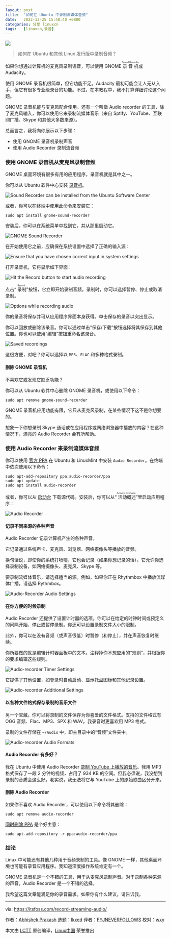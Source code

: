 ```yaml
---
layout: post
title:	"如何在 Ubuntu 中录制流媒体音频"
date:	2022-12-25 15:48:40 +0800 
categories:	分享 linuxcn 
tags:	[linuxcn,录音]
---
```



![](/Asserts/Images/album/202212/25/154829ol11lp47i8o6222c.jpg)



> 
> 如何在 Ubuntu 和其他 Linux 发行版中录制音频？
> 
> 
> 


如果你想通过计算机的麦克风录制语音，可以使用 GNOME <ruby> 录音机 <rt>  Sound Recorder </rt></ruby> 或 Audacity。


使用 GNOME 录音机很简单，但它功能不足。Audacity 最初可能会让人无从入手，但它有很多专业级录音的功能。不过，在本教程中，我不打算详细讨论这个问题。


GNOME 录音机能与麦克风配合使用。还有一个叫做 Audio recorder 的工具，除了麦克风输入，你可以使用它来录制流媒体音乐（来自 Sptify、YouTube、互联网广播、Skype 和其他大多数来源）。


总而言之，我将向你展示以下步骤：


* 使用 GNOME 录音机录制声音
* 使用 Audio Recorder 录制流音频


### 使用 GNOME 录音机从麦克风录制音频


GNOME 桌面环境有很多有用的应用程序，录音机就是其中之一。


你可以从 Ubuntu 软件中心安装 [录音机](https://wiki.gnome.org/Apps/SoundRecorder)。


![Sound Recorder can be installed from the Ubuntu Software Center](/Asserts/Images/album/202212/25/154841ku4ggolyogi7guur.png)


或者，你可以在终端中使用此命令来安装它：



```
sudo apt install gnome-sound-recorder

```

安装后，你可以在系统菜单中找到它，并从那里启动它。


![GNOME Sound Recorder](/Asserts/Images/album/202212/25/154841lqs48hgq4sblhs8s.png)


在开始使用它之前，应确保在系统设置中选择了正确的输入源：


![Ensure that you have chosen correct input in system settings](/Asserts/Images/album/202212/25/154841tzfuvgr589vj0uzo.png)


打开录音机，它将显示如下界面：


![Hit the Record button to start audio recording](/Asserts/Images/album/202212/25/154842exxfxkwvwhee5xgs.png)


点击“<ruby> 录制 <rt>  Record </rt></ruby>”按钮，它立即开始录制音频。录制时，你可以选择暂停、停止或取消录制。


![Options while recording audio](/Asserts/Images/album/202212/25/154842l1nk1t7mvgvztevw.png)


你的录音将保存并可从应用程序界面本身获得。单击保存的录音以突出显示。


你可以回放或删除该录音。你可以通过单击“保存/下载”按钮选择将其保存到其他位置。你也可以使用“编辑”按钮重命名该录音。


![Saved recordings](/Asserts/Images/album/202212/25/154842renjcncnjj5e452o.png)


这很方便，对吧？你可以选择以 `MP3`、`FLAC` 和多种格式录制。


#### 删除 GNOME 录音机


不喜欢它或发现它缺乏功能？


你可以从 Ubuntu 软件中心删除 GNOME 录音机，或使用以下命令：



```
sudo apt remove gnome-sound-recorder

```

GNOME 录音机应用功能有限，它只从麦克风录制，在某些情况下这不是你想要的。


想象一下你想录制 Skype 通话或在应用程序或网络浏览器中播放的内容？在这种情况下，漂亮的 Audio Recorder 会有所帮助。


### 使用 Audio Recorder 来录制流媒体音频


你可以使用 [官方 PPA](https://launchpad.net/~audio-recorder/+archive/ubuntu/ppa) 在 Ubuntu 和 LinuxMint 中安装 `Audio Recorder`。在终端中依次使用以下命令：



```
sudo apt-add-repository ppa:audio-recorder/ppa
sudo apt update
sudo apt install audio-recorder

```

或者，你可以从 [启动台](https://launchpad.net/audio-recorder) 下载源代码。安装后，你可以从“<ruby> 活动概述 <rt>  Activity Overview </rt></ruby>”里启动应用程序：


![Audio Recorder](/Asserts/Images/album/202212/25/154842mtum14v2vl2vurvv.png)


#### 记录不同来源的各种声音


Audio Recorder 记录计算机产生的各种声音。


它记录通过系统声卡、麦克风、浏览器、网络摄像头等播放的音频。


换句话说，即使你的系统打喷嚏，它也会记录（如果你想记录的话）。它允许你选择录制设备，如网络摄像头、麦克风、Skype 等。


要录制流媒体音乐，请选择适当的源。例如，如果你正在 Rhythmbox 中播放流媒体广播，请选择 Rythmbox。


![Audio-Recorder Audio Settings](/Asserts/Images/album/202212/25/154843me3eadha3tl872cv.png)


#### 在你方便的时候录制


Audio Recorder 还提供了设置计时器的选项。你可以在给定的时钟时间或预定义的间隔开始、停止或暂停录制。你还可以设置录制文件大小的限制。


此外，你可以在没有音频（或声音很低）时暂停（和停止），并在声音恢复时继续。


你所要做的就是编辑计时器面板中的文本。注释掉你不想应用的“规则”，并根据你的要求编辑这些规则。


![Audio-recorder Timer Settings](/Asserts/Images/album/202212/25/154843frd8i7u3gi30kfc3.png)


它提供了其他设置，如登录时自动启动、显示托盘图标和其他记录设置。


![Audio-recorder Additional Settings](/Asserts/Images/album/202212/25/154843dom1na2n8ztom2ng.png)


#### 以各种文件格式保存录制的音乐文件


另一个宝藏。你可以将录制的文件保存为你喜爱的文件格式。支持的文件格式有 OGG 音频、Flac、MP3、SPX 和 WAV。我录音时更喜欢用 MP3 格式。


录制的文件存储在 `~/Audio` 中，即主目录中的“音频”文件夹中。


![Audio-recorder Audio Formats](/Asserts/Images/album/202212/25/154844a7ogq2g707r9q75q.png)


#### Audio Recorder 有多好？


我在 Ubuntu 中使用 Audio Recorder [录制 YouTube 上播放的音乐](https://itsfoss.com/youtube-dl-audio-only/)。我用 MP3 格式保存了一段 2 分钟的视频，占用了 934 KB 的空间。但我必须说，我没想到录制的音质会这么好。老实说，我无法将它与 YouTube 上的原始歌曲区分开来。


#### 删除 Audio Recorder


如果你不喜欢 Audio Recorder，可以使用以下命令将其删除：



```
sudo apt remove audio-recorder

```

[同时删除 PPA](https://itsfoss.com/how-to-remove-or-delete-ppas-quick-tip/) 是个好主意：



```
sudo apt-add-repository -r ppa:audio-recorder/ppa

```

### 结论


Linux 中可能还有其他几种用于音频录制的工具。像 GNOME 一样，其他桌面环境也可能有录音应用程序。我知道深度操作系统肯定有一个。


GNOME 录音机是一个不错的工具，用于从麦克风录制声音。对于录制各种来源的声音，Audio Recorder 是一个不错的选择。


我希望这篇文章能满足你的录音需求。如果你有什么建议，请告诉我。




---


via: <https://itsfoss.com/record-streaming-audio/>


作者：[Abhishek Prakash](https://itsfoss.com/) 选题：[lkxed](https://github.com/lkxed) 译者：[FYJNEVERFOLLOWS](https://github.com/FYJNEVERFOLLOWS) 校对：[wxy](https://github.com/wxy)


本文由 [LCTT](https://github.com/LCTT/TranslateProject) 原创编译，[Linux中国](https://linux.cn/) 荣誉推出
